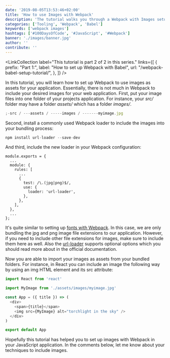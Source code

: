 ```yaml
---
date: '2019-08-05T13:53:46+02:00'
title: 'How to use Images with Webpack'
description: 'The tutorial walks you through a Webpack with Images setup to load an image as local asset to your JavaScript applications ...'
categories: ['Tooling', 'Webpack', 'Babel']
keywords: ['webpack images']
hashtags: ['#100DaysOfCode', '#JavaScript', '#Webpack']
banner: './images/banner.jpg'
author: ''
contribute: ''
---
```


<Sponsorship />

<LinkCollection
label="This tutorial is part 2 of 2 in this series."
links={[
{
prefix: "Part 1:",
label: "How to set up Webpack with Babel",
url: "/webpack-babel-setup-tutorial/",
},
]}
/>

In this tutorial, you will learn how to set up Webpack to use images as assets for your application. Essentially, there is not much in Webpack to include your desired images for your web application. First, put your image files into one folder of your projects application. For instance, your _src/_ folder may have a folder _assets/_ which has a folder _images/_.

```javascript
;-src / ---assets / -----images / -------myimage.jpg
```

Second, install a commonly used Webpack loader to include the images into your bundling process:

```javascript
npm install url-loader --save-dev
```

And third, include the new loader in your Webpack configuration:

```javascript{6,7,8,9,10,11}
module.exports = {
  ...
  module: {
    rules: [
      ...
      {
        test: /\.(jpg|png)$/,
        use: {
          loader: 'url-loader',
        },
      },
    ],
  },
  ...
};
```

It's quite similar to setting up [fonts with Webpack](/webpack-font/). In this case, we are only bundling the jpg and png image file extensions to our application. However, if you need to include other file extensions for images, make sure to include them here as well. Also the [url-loader](https://github.com/webpack-contrib/url-loader) supports optional options which you should read more about in the official documentation.

Now you are able to import your images as assets from your bundled folders. For instance, in React you can include an image the following way by using an img HTML element and its src attribute:

```javascript
import React from 'react'

import MyImage from './assets/images/myimage.jpg'

const App = ({ title }) => (
  <div>
    <span>{title}</span>
    <img src={MyImage} alt="torchlight in the sky" />
  </div>
)

export default App
```

Hopefully this tutorial has helped you to set up images with Webpack in your JavaScript application. In the comments below, let me know about your techniques to include images.
